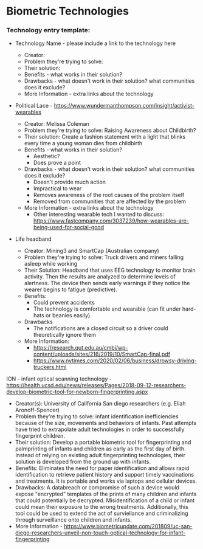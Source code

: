 # Biometric Technologies


### Technology entry template:
- Technology Name - please include a link to the technology here
  - Creator:
  - Problem they're trying to solve:
  - Their solution:
  - Benefits - what works in their solution?
  - Drawbacks - what doesn't work in their solution? what communities does it exclude? 
  - More Information - extra links about the technology


- Political Lace - https://www.wundermanthompson.com/insight/activist-wearables
  - Creator: Melissa Coleman
  - Problem they're trying to solve: Raising Awareness about Childbirth?
  - Their solution: Create a fashion statement with a light that blinks every time a young woman dies from childbirth 
  - Benefits - what works in their solution?
      - Aesthetic?
      - Does prove a point
  - Drawbacks - what doesn't work in their solution? what communities does it exclude? 
      - Doesn't provide much action
      - Impractical to wear
      - Removes awareness of the root causes of the problem itself
      - Removed from communities that are affected by the problem 
  - More Information - extra links about the technology
      -  Other interesting wearable tech I wanted to discuss: https://www.fastcompany.com/3037239/how-wearables-are-being-used-for-social-good



- Life headband
  - Creator: Mining3 and SmartCap (Australian company)
  - Problem they're trying to solve: Truck drivers and miners falling asleep while working
  - Their Solution: Headband that uses EEG technology to monitor brain activity.  Then the results are analyzed to determine levels of alertness.  The device then sends early warnings if they notice the wearer begins to fatigue (predictive).
  - Benefits:
      - Could prevent accidents
      - The technology is comfortable and wearable (can fit under hard-hats or beanies easily)   
  - Drawbacks
    - The notifications are a closed circuit so a driver could theoretically ignore them
  - More Information: 
    - https://research.qut.edu.au/cmbi/wp-content/uploads/sites/216/2019/10/SmartCap-final.pdf
    - https://www.nytimes.com/2020/02/06/business/drowsy-driving-truckers.html 

 
ION - infant optical scanning technology - https://health.ucsd.edu/news/releases/Pages/2018-09-12-researchers-develop-biometric-tool-for-newborn-fingerprinting.aspx

  - Creator(s): University of California San diego researchers (e.g. Eliah Aronoff-Spencer)
  - Problem they're trying to solve: infant identification inefficiencies because of the size, movements and behaviors of infants. Past attempts have tried to extrapolate adult technologies in order to successfully fingerprint children. 
  - Their solution: Develop a portable biometric tool for fingerprinting and palmprinting of infants and children as early as the first day of birth. Instead of relying on existing adult fingerprinting technologies, their solution is developed from the ground up with infants.
  - Benefits: Eliminates the need for paper identification and allows rapid identification to retrieve patient history and support timely vaccinations and treatments. It is portable and works via laptops and cellular devices.
  - Drawbacks: A databreach or compromise of such a device would expose "encrypted" templates of the prints of many children and infants that could potentially be decrypted. Misidentification of a child or infant could mean their exposure to the wrong treatments. Additionally, this tool could be used to extend the act of surviellance and criminalizing through surveillance onto children and infants.
  - More Information - https://www.biometricupdate.com/201809/uc-san-diego-researchers-unveil-non-touch-optical-technology-for-infant-fingerprinting

